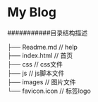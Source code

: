 My Blog
===========================

###########目录结构描述

├── Readme.md   // help  
├── index.html  // 首页  
├── css  // css文件  
├── js  // js脚本文件  
├── images  // 图片文件  
    └── favicon.icon  // 标签logo